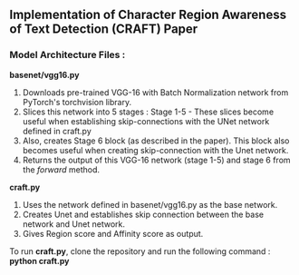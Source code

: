 <h2>Implementation of Character Region Awareness of Text Detection (CRAFT) Paper</h2>

<h3>Model Architecture Files :</h3>

<b>basenet/vgg16.py</b>
1) Downloads pre-trained VGG-16 with Batch Normalization network from PyTorch's torchvision library.
2) Slices this network into 5 stages : Stage 1-5 - These slices become useful when establishing skip-connections with the UNet network defined in craft.py
3) Also, creates Stage 6 block (as described in the paper). This block also becomes useful when creating skip-connection with the Unet network.
4) Returns the output of this VGG-16 network (stage 1-5) and stage 6 from the <i>forward</i> method.

<b>craft.py</b>
1) Uses the network defined in basenet/vgg16.py as the base network.
2) Creates Unet and establishes skip connection between the base network and Unet network.
3) Gives Region score and Affinity score as output.

To run <b>craft.py</b>, clone the repository and run the following command :
<b>python craft.py</b>
